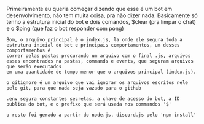 Primeiramente eu queria começar dizendo que esse é um bot em desenvolvimento, não tem muita coisa, pra não dizer nada.
Basicamente só tenho a estrutura inicial do bot e dois comandos, $clear (pra limpar o chat) e o $ping (que faz o bot responder com pong) 

    Bom, o arquivo principal é o index.js, la onde ele segura toda a estrutura inicial do bot e principais comportamentos, um desses comportamentos é 
    correr pelas pastas procurando um arquivo com o final .js, arquivos esses encontrados na pastas, commands e events, que seguram arquivos que serão executados
    em uma quantidade de tempo menor que o arquivos principal (index.js).

    o gitignore é um arquivo que vai ignorar os arquivos escritos nele pelo git, para que nada seja vazado para o github

    .env segura constantes secretas, a chave de acesso do bot, a ID publica do bot, e o prefixo que será usada nos commandos '$'

    o resto foi gerado a partir do node.js, discord.js pelo 'npm install'